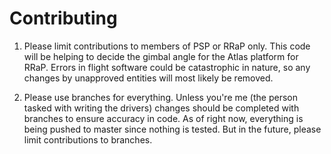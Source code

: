 # Contributing

1. Please limit contributions to members of PSP or RRaP only. This code will be helping to decide the gimbal angle for the Atlas platform for RRaP. Errors in flight software could be catastrophic in nature, so any changes by unapproved entities will most likely be removed.

2. Please use branches for everything. Unless you're me (the person tasked with writing the drivers) changes should be completed with branches to ensure accuracy in code. As of right now, everything is being pushed to master since nothing is tested. But in the future, please limit contributions to branches.
